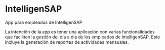 # IntelligenSAP
App para empleados de IntelligenSAP

La intención de la app es tener una aplicación con varias funcionalidades que faciliten la gestión del día a día de los empleados de IntelligenSAP. Esto incluye la generación de reportes de actividades mensuales.
